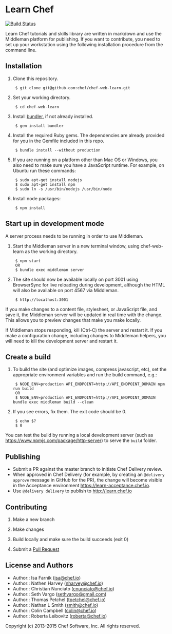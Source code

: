 Learn Chef
==========

[![Build Status](https://magnum.travis-ci.com/chef/learn-chef.svg?token=mNqeWExVNwGqqWxVbw6y&branch=master)](https://magnum.travis-ci.com/chef/learn-chef)

Learn Chef tutorials and skills library are written in markdown and use the Middleman platform for publishing. If you want to contribute, you need to set up your workstation using the following installation procedure from the command line.

Installation
------------

1. Clone this repository.

        $ git clone git@github.com:chef/chef-web-learn.git

1. Set your working directory.

        $ cd chef-web-learn

1. Install [bundler](http://bundler.io/), if not already installed.

        $ gem install bundler

1. Install the required Ruby gems. The dependencies are already provided for you in the Gemfile included in this repo.

        $ bundle install --without production

1. If you are running on a platform other than Mac OS or Windows, you also need to make sure you have a JavaScript runtime. For example, on Ubuntu run these commands:

        $ sudo apt-get install nodejs
        $ sudo apt-get install npm
        $ sudo ln -s /usr/bin/nodejs /usr/bin/node

1. Install node packages:

        $ npm install

Start up in development mode
----------------------------

A server process needs to be running in order to use Middleman.

1. Start the Middleman server in a new terminal window, using chef-web-learn as the working directory.

        $ npm start
        OR
        $ bundle exec middleman server

1. The site should now be available locally on port 3001 using BrowserSync for live reloading during
    development, although the HTML will also be available on port 4567 via Middleman. 

        $ http://localhost:3001

If you make changes to a content file, stylesheet, or JavaScript file, and save it, the Middleman
    server will be updated in real time with the change. This allows you to preview changes that
    make you make locally.

If Middleman stops responding, kill (Ctrl-C) the server and restart it. If you make a configuration
    change, including changes to Middleman helpers, you will need to kill the development server and
    restart it.

Create a build
--------------

1. To build the site (and optimize images, compress javascript, etc), set the appropriate
    environment variables and run the build command, e.g.:

        $ NODE_ENV=production API_ENDPOINT=http://API_ENDPOINT_DOMAIN npm run build
        OR
        $ NODE_ENV=production API_ENDPOINT=http://API_ENDPOINT_DOMAIN bundle exec middleman build --clean

1. If you see errors, fix them. The exit code should be 0.

        $ echo $?
        $ 0

You can test the build by running a local development server (such as 
https://www.npmjs.com/package/http-server) to serve the `build` folder.

Publishing
----------

- Submit a PR against the master branch to initiate Chef Delivery review.
- When approved in Chef Delivery (for example, by creating an `@delivery approve` message in GitHub for the PR), the change will become visible in the Acceptance environment https://learn-acceptance.chef.io.
- Use `@delivery delivery` to publish to http://learn.chef.io

Contributing
------------

1. Make a new branch

1. Make changes

1. Build locally and make sure the build succeeds (exit 0)

1. Submit a [Pull Request](https://github.com/chef/chef-web-learn/pull/new)

License and Authors
-------------------

- Author:: Isa Farnik (isa@chef.io)
- Author:: Nathen Harvey (nharvey@chef.io)
- Author:: Christian Nunciato (cnunciato@chef.io)
- Author:: Seth Vargo (sethvargo@gmail.com)
- Author:: Thomas Petchel (tpetchel@chef.io)
- Author:: Nathan L Smith (smith@chef.io)
- Author:: Colin Campbell (colin@chef.io)
- Author:: Roberta Leibovitz (roberta@chef.io)

Copyright (c) 2013-2015 Chef Software, Inc. All rights reserved.
